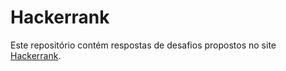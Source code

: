 # Hackerrank

Este repositório contém respostas de desafios propostos no site [Hackerrank](https://www.hackerrank.com).
